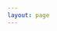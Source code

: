 ```yaml
---
layout: page
---
```



<script setup>
import {
  VPTeamPage,
  VPTeamPageTitle,
  VPTeamMembers
} from 'vitepress/theme'
// 团队成员
const members = [
  {
    avatar: 'https://www.github.com/bretren.png',
    name: 'Bret',
    title: 'Owner and Main Developers',
    links: [
      { icon: 'github', link: 'https://github.com/bretren' }
    ]
  },
  {
    avatar: 'https://www.github.com/xxdmkbmark.png',
    name: 'Mark',
    title: 'Administrator / Front-end Developer',
    links: [
      { icon: 'github', link: 'https://github.com/xxdmkbmark' }
    ]
  }
]
</script>

<VPTeamPage>
  <VPTeamPageTitle>
    <template #title>
      Our Team
    </template>
    <template #lead>
      Pdnode main personnel
    </template>
  </VPTeamPageTitle>


  <VPTeamMembers :members="members" />
</VPTeamPage>
